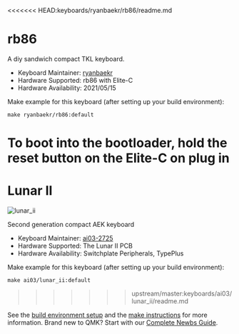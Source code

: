 <<<<<<< HEAD:keyboards/ryanbaekr/rb86/readme.md
# rb86

A diy sandwich compact TKL keyboard. 

* Keyboard Maintainer: [ryanbaekr](https://github.com/ryanbaekr)
* Hardware Supported: rb86 with Elite-C
* Hardware Availability: 2021/05/15

Make example for this keyboard (after setting up your build environment):

    make ryanbaekr/rb86:default

To boot into the bootloader, hold the reset button on the Elite-C on plug in
=======
# Lunar II

![lunar_ii](https://i.imgur.com/W3xbm4mh.png)

Second generation compact AEK keyboard

* Keyboard Maintainer: [ai03-2725](https://github.com/ai03-2725)
* Hardware Supported: The Lunar II PCB
* Hardware Availability: Switchplate Peripherals, TypePlus

Make example for this keyboard (after setting up your build environment):

    make ai03/lunar_ii:default
>>>>>>> upstream/master:keyboards/ai03/lunar_ii/readme.md

See the [build environment setup](https://docs.qmk.fm/#/getting_started_build_tools) and the [make instructions](https://docs.qmk.fm/#/getting_started_make_guide) for more information. Brand new to QMK? Start with our [Complete Newbs Guide](https://docs.qmk.fm/#/newbs).
